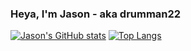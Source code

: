 ### Heya, I'm Jason - aka drumman22

[![Jason's GitHub stats](https://github-readme-stats-drumman22.vercel.app/api?username=drumman22&show_icons=true&hide_border=true&theme=material-palenight&count_private=true)](https://github.com/anuraghazra/github-readme-stats)
[![Top Langs](https://github-readme-stats-drumman22.vercel.app/api/top-langs/?username=drumman22&layout=compact&theme=material-palenight&hide_border=true)](https://github.com/anuraghazra/github-readme-stats)
<!--
**drumman22/drumman22** is a ✨ _special_ ✨ repository because its `README.md` (this file) appears on your GitHub profile.

Here are some ideas to get you started:

- 🔭 I’m currently working on ...
- 🌱 I’m currently learning ...
- 👯 I’m looking to collaborate on ...
- 🤔 I’m looking for help with ...
- 💬 Ask me about ...
- 📫 How to reach me: ...
- 😄 Pronouns: ...
- ⚡ Fun fact: ...
-->
